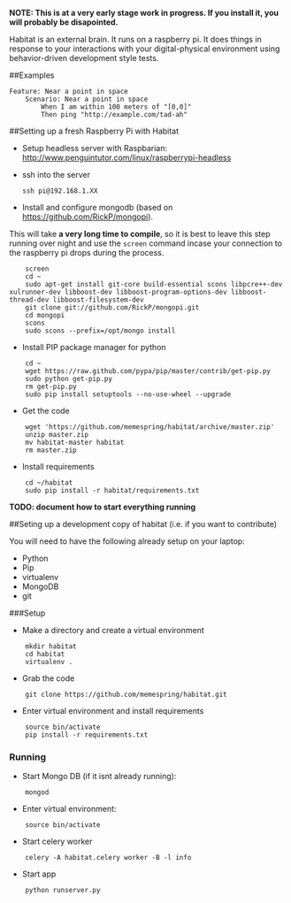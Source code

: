 **NOTE: This is at a very early stage work in progress. If you install it, you will probably be disapointed.**

Habitat is an external brain. It runs on a raspberry pi. It does things in response to your interactions with your digital-physical environment using behavior-driven development style tests.

##Examples

```
Feature: Near a point in space
    Scenario: Near a point in space 
        When I am within 100 meters of "[0,0]"
        Then ping "http://example.com/tad-ah"
```

##Setting up a fresh Raspberry Pi with Habitat

* Setup headless server with Raspbarian: http://www.penguintutor.com/linux/raspberrypi-headless

* ssh into the server

    ```ssh pi@192.168.1.XX```
    

* Install and configure mongodb (based on https://github.com/RickP/mongopi). 

This will take **a very long time to compile**, so it is best to leave this step running over night and use the `screen` command incase your connection to the raspberry pi drops during the process.

```
    screen
    cd ~
    sudo apt-get install git-core build-essential scons libpcre++-dev xulrunner-dev libboost-dev libboost-program-options-dev libboost-thread-dev libboost-filesystem-dev
    git clone git://github.com/RickP/mongopi.git
    cd mongopi
    scons
    sudo scons --prefix=/opt/mongo install
```

* Install PIP package manager for python

```
    cd ~
    wget https://raw.github.com/pypa/pip/master/contrib/get-pip.py
    sudo python get-pip.py
    rm get-pip.py
    sudo pip install setuptools --no-use-wheel --upgrade
```

* Get the code

```
    wget 'https://github.com/memespring/habitat/archive/master.zip'
    unzip master.zip
    mv habitat-master habitat
    rm master.zip
```

* Install requirements

```
    cd ~/habitat
    sudo pip install -r habitat/requirements.txt
```

**TODO: document how to start everything running**


##Seting up a development copy of habitat (i.e. if you want to contribute)

You will need to have the following already setup on your laptop:

- Python
- Pip
- virtualenv
- MongoDB
- git

###Setup

* Make a directory and create a virtual environment

``` 
    mkdir habitat
    cd habitat
    virtualenv .
```
* Grab the code

```
    git clone https://github.com/memespring/habitat.git
```

* Enter virtual environment and install requirements

```
    source bin/activate
    pip install -r requirements.txt
```

### Running

* Start Mongo DB (if it isnt already running):

```
    mongod
```

* Enter virtual environment:

```
    source bin/activate
```
* Start celery worker 

```
    celery -A habitat.celery worker -B -l info
```

* Start app

```
    python runserver.py
```
